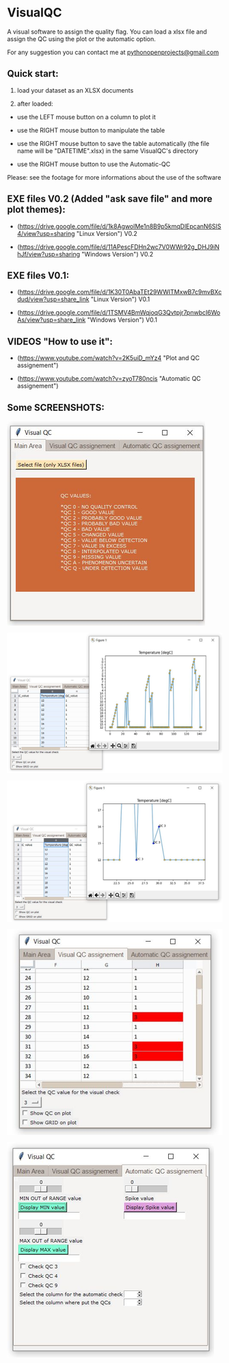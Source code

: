 # VisualQC

A visual software to assign the quality flag.
You can load a xlsx file and assign the QC using the plot or the automatic option.

For any suggestion you can contact me at pythonopenprojects@gmail.com


## Quick start:

1) load your dataset as an XLSX documents

2) after loaded: 

* use the LEFT mouse button on a column to plot it

* use the RIGHT mouse button to manipulate the table

* use the RIGHT mouse button to save the table automatically (the file name will be  "DATETIME".xlsx) in the same VisualQC's directory

* use the RIGHT mouse button to use the Automatic-QC


Please: see the footage for more informations about the use of the software


## EXE files V0.2 (Added "ask save file" and more plot themes):

* (https://drive.google.com/file/d/1k8AgwolMe1n8B9p5kmqDlEpcanN6SIS4/view?usp=sharing "Linux Version") V0.2

* (https://drive.google.com/file/d/11APescFDHn2wc7V0WWr92g_DHJ9iNhJf/view?usp=sharing "Windows Version") V0.2


## EXE files V0.1:

* (https://drive.google.com/file/d/1K30T0AbaTEt29WWITMxwB7c9mvBXcdud/view?usp=share_link "Linux Version") V0.1

* (https://drive.google.com/file/d/1TSMV4BmWqjoqG3Qvtpjr7pnwbcI6WoAs/view?usp=share_link "Windows Version") V0.1



## VIDEOS "How to use it":

* (https://www.youtube.com/watch?v=2K5uiD_mYz4 "Plot and QC assignement") 

* (https://www.youtube.com/watch?v=zyoT780ncis "Automatic QC assignement") 



## Some SCREENSHOTS:

![logo](https://github.com/PythonOpenProjects/VisualQC/blob/main/images/Clipboard01.jpg)

![logo](https://github.com/PythonOpenProjects/VisualQC/blob/main/images/Clipboard02.jpg)

![logo](https://github.com/PythonOpenProjects/VisualQC/blob/main/images/Clipboard03.jpg)

![logo](https://github.com/PythonOpenProjects/VisualQC/blob/main/images/Clipboard04.jpg)

![logo](https://github.com/PythonOpenProjects/VisualQC/blob/main/images/Clipboard05.jpg)



